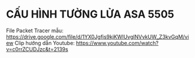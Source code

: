 # CẤU HÌNH TƯỜNG LỬA ASA 5505
File Packet Tracer mẫu: https://drive.google.com/file/d/1YX0Jgfjs9kjKWlUvglNVvkUW_Z3kvGqM/view
Clip hướng dẫn Youtube: https://www.youtube.com/watch?v=c0rrZCUDJzc&t=2139s

